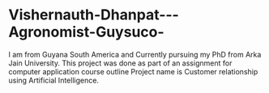 # Vishernauth-Dhanpat---Agronomist-Guysuco-
I am  from Guyana South America and Currently pursuing my PhD from Arka Jain University.
This project was done as part of an assignment for computer application course outline
Project name is Customer relationship using Artificial Intelligence.
